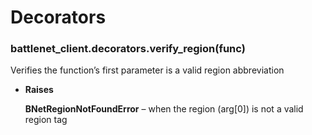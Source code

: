 # Decorators


### battlenet_client.decorators.verify_region(func)
Verifies the function’s first parameter is a valid region abbreviation


* **Raises**

    **BNetRegionNotFoundError** – when the region (arg[0]) is not a valid region tag
